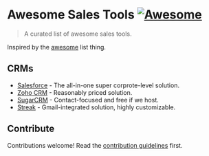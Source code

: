 # Awesome Sales Tools [![Awesome](https://cdn.rawgit.com/sindresorhus/awesome/d7305f38d29fed78fa85652e3a63e154dd8e8829/media/badge.svg)](https://github.com/sindresorhus/awesome)

> A curated list of awesome sales tools.

Inspired by the [awesome](https://github.com/sindresorhus/awesome) list thing.


## CRMs

- [Salesforce](http://www.salesforce.com) - The all-in-one super corprote-level solution.
- [Zoho CRM](http://www.zoho.com/crm) - Reasonably priced solution.
- [SugarCRM](http://www.sugarcrm.com) - Contact-focused and free if we host.
- [Streak](https://www.streak.com) - Gmail-integrated solution, highly customizable.

## Contribute

Contributions welcome! Read the [contribution guidelines](contributing.md) first.
